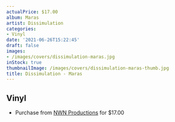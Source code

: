 ```yaml
---
actualPrice: $17.00
album: Maras
artist: Dissimulation
categories:
- Vinyl
date: '2021-06-26T15:22:45'
draft: false
images:
- /images/covers/dissimulation-maras.jpg
inStock: true
thumbnailImage: /images/covers/dissimulation-maras-thumb.jpg
title: Dissimulation - Maras
---
```


## Vinyl
* Purchase from [NWN Productions](http://shop.nwnprod.com/index.php?route=product/product&path=75&product_id=14495&sort=pd.name&order=ASC) for $17.00
